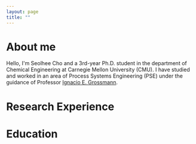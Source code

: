 ```yaml
---
layout: page
title: ""
---
```


# About me
Hello, I'm Seolhee Cho and a 3rd-year Ph.D. student in the department of Chemical Engineering at Carnegie Mellon University (CMU). I have studied and worked in an area of Process Systems Engineering (PSE) under the guidance of Professor [Ignacio E. Grossmann](http://egon.cheme.cmu.edu/). 


# Research Experience



# Education
